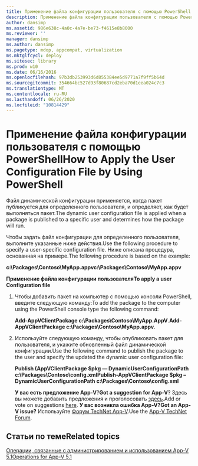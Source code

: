 ```yaml
---
title: Применение файла конфигурации пользователя с помощью PowerShell
description: Применение файла конфигурации пользователя с помощью PowerShell
author: dansimp
ms.assetid: 986e638c-4a0c-4a7e-be73-f4615e8b8000
ms.reviewer: ''
manager: dansimp
ms.author: dansimp
ms.pagetype: mdop, appcompat, virtualization
ms.mktglfcycl: deploy
ms.sitesec: library
ms.prod: w10
ms.date: 06/16/2016
ms.openlocfilehash: 97b3db253993d6d855384ee5d9771a7f9ff5b64d
ms.sourcegitcommit: 354664bc527d93f80687cd2eba70d1eea024c7c3
ms.translationtype: MT
ms.contentlocale: ru-RU
ms.lasthandoff: 06/26/2020
ms.locfileid: "10814429"
---
```

# <span data-ttu-id="7b9fb-103">Применение файла конфигурации пользователя с помощью PowerShell</span><span class="sxs-lookup"><span data-stu-id="7b9fb-103">How to Apply the User Configuration File by Using PowerShell</span></span>


<span data-ttu-id="7b9fb-104">Файл динамической конфигурации применяется, когда пакет публикуется для определенного пользователя, и определяет, как будет выполняться пакет.</span><span class="sxs-lookup"><span data-stu-id="7b9fb-104">The dynamic user configuration file is applied when a package is published to a specific user and determines how the package will run.</span></span>

<span data-ttu-id="7b9fb-105">Чтобы задать файл конфигурации для определенного пользователя, выполните указанные ниже действия.</span><span class="sxs-lookup"><span data-stu-id="7b9fb-105">Use the following procedure to specify a user-specific configuration file.</span></span> <span data-ttu-id="7b9fb-106">Ниже описана процедура, основанная на примере.</span><span class="sxs-lookup"><span data-stu-id="7b9fb-106">The following procedure is based on the example:</span></span>

**<span data-ttu-id="7b9fb-107">c:\\Packages\\Contoso\\MyApp.appv</span><span class="sxs-lookup"><span data-stu-id="7b9fb-107">c:\\Packages\\Contoso\\MyApp.appv</span></span>**

**<span data-ttu-id="7b9fb-108">Применение файла конфигурации пользователя</span><span class="sxs-lookup"><span data-stu-id="7b9fb-108">To apply a user Configuration file</span></span>**

1.  <span data-ttu-id="7b9fb-109">Чтобы добавить пакет на компьютер с помощью консоли PowerShell, введите следующую команду:</span><span class="sxs-lookup"><span data-stu-id="7b9fb-109">To add the package to the computer using the PowerShell console type the following command:</span></span>

    <span data-ttu-id="7b9fb-110">**Add-AppVClientPackage c:\\Packages\\Contoso\\MyApp.AppV**.</span><span class="sxs-lookup"><span data-stu-id="7b9fb-110">**Add-AppVClientPackage c:\\Packages\\Contoso\\MyApp.appv**.</span></span>

2.  <span data-ttu-id="7b9fb-111">Используйте следующую команду, чтобы опубликовать пакет для пользователя, и укажите обновленный файл динамической конфигурации.</span><span class="sxs-lookup"><span data-stu-id="7b9fb-111">Use the following command to publish the package to the user and specify the updated the dynamic user configuration file:</span></span>

    **<span data-ttu-id="7b9fb-112">Publish (AppVClientPackage $pkg — DynamicUserConfigurationPath c:\\Packages\\Contoso\\config.xml</span><span class="sxs-lookup"><span data-stu-id="7b9fb-112">Publish-AppVClientPackage $pkg –DynamicUserConfigurationPath c:\\Packages\\Contoso\\config.xml</span></span>**

    <span data-ttu-id="7b9fb-113">**У вас есть предложение App-V**?</span><span class="sxs-lookup"><span data-stu-id="7b9fb-113">**Got a suggestion for App-V**?</span></span> <span data-ttu-id="7b9fb-114">Здесь вы можете добавить предложения и проголосовать [здесь](http://appv.uservoice.com/forums/280448-microsoft-application-virtualization).</span><span class="sxs-lookup"><span data-stu-id="7b9fb-114">Add or vote on suggestions [here](http://appv.uservoice.com/forums/280448-microsoft-application-virtualization).</span></span> **<span data-ttu-id="7b9fb-115">У вас возникла ошибка App-V?</span><span class="sxs-lookup"><span data-stu-id="7b9fb-115">Got an App-V issue?</span></span>** <span data-ttu-id="7b9fb-116">Используйте [Форум TechNet App-V](https://social.technet.microsoft.com/Forums/home?forum=mdopappv).</span><span class="sxs-lookup"><span data-stu-id="7b9fb-116">Use the [App-V TechNet Forum](https://social.technet.microsoft.com/Forums/home?forum=mdopappv).</span></span>

## <span data-ttu-id="7b9fb-117">Статьи по теме</span><span class="sxs-lookup"><span data-stu-id="7b9fb-117">Related topics</span></span>


[<span data-ttu-id="7b9fb-118">Операции, связанные с администрированием и использованием App-V 5.1</span><span class="sxs-lookup"><span data-stu-id="7b9fb-118">Operations for App-V 5.1</span></span>](operations-for-app-v-51.md)

 

 





